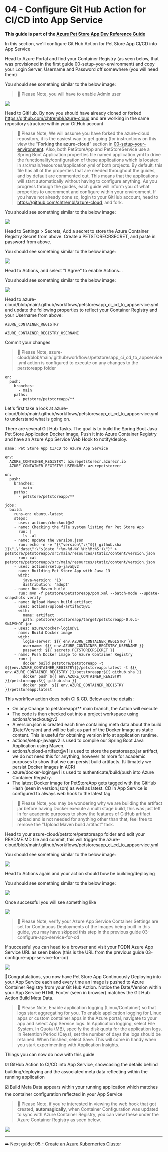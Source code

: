 # 04 - Configure Git Hub Action for CI/CD into App Service

**This guide is part of the [Azure Pet Store App Dev Reference Guide](../README.md)**

In this section, we'll configure Git Hub Action for Pet Store App CI/CD into App Service

Head to Azure Portal and find your Container Registry (as seen below, that was provisioned in the first guide 00-setup-your-environment) and copy your Login Server, Username and Password off somewhere (you will need them)

You should see something similar to the below image:

> 📝 Please Note, you will have to enable Admin user

![](images/04_1.png)

Head to GitHub. By now you should have already cloned or forked https://github.com/chtrembl/azure-cloud and are working in the same repository structure within your GitHub account

> 📝 Please Note, We will assume you have forked the azure-cloud repository, it is the easiest way to get going (for instructions on this view the "**Forking the azure-cloud**" section in [00-setup-your-environment](../00-setup-your-environment/README.md). Also, both PetStoreApp and PetStoreService use a Spring Boot Application properties file named application.yml to drive the functionality/configuration of these applications which is located in src/main/resources/application.yml of both projects. By default, this file has all of the properties that are needed throughout the guides, and by default are commented out. This means that the applications will start automatically without having to configure anything. As you progress through the guides, each guide will inform you of what properties to uncomment and configure within your environment. If you have not already done so, login to your GitHub account, head to https://github.com/chtrembl/azure-cloud, and fork.

You should see something similar to the below image:

![](images/04_2.png)

Head to Settings > Secrets, Add a secret to store the Azure Container Registry Secret from above. Create a PETSTORECRSECRET, and paste in password from above.

You should see something similar to the below image:

![](images/04_3.png)

Head to Actions, and select "I Agree" to enable Actions...

You should see something similar to the below image:

![](images/04_4.png)

Head to azure-cloud/blob/main/.github/workflows/petstoresapp_ci_cd_to_appservice.yml and update the following properties to reflect your Container Registry and your Username from above:

`AZURE_CONTAINER_REGISTRY`

`AZURE_CONTAINER_REGISTRY_USERNAME`

Commit your changes

> 📝 Please Note, azure-cloud/blob/main/.github/workflows/petstoresapp_ci_cd_to_appservice.yml action is configured to execute on any changes to the perstoreapp folder

```
on:
  push:
    branches:
      - main
    paths:
      - petstore/petstoreapp/**
```

Let's first take a look at azure-cloud/blob/main/.github/workflows/petstoresapp_ci_cd_to_appservice.yml to understand what is going on.

There are several Git Hub Tasks. The goal is to build the Spring Boot Java Pet Store Application Docker Image, Push it into Azure Container Registry and have an Azure App Service Web Hook to notify/deploy.

```
name: Pet Store App CI/CD to Azure App Service

env:
  AZURE_CONTAINER_REGISTRY: azurepetstorecr.azurecr.io
  AZURE_CONTAINER_REGISTRY_USERNAME: azurepetstorecr

on:
  push:
    branches:
      - main
    paths:
      - petstore/petstoreapp/**

jobs:
  build:
    runs-on: ubuntu-latest
    steps:
    - uses: actions/checkout@v2
    - name: Checking the file system listing for Pet Store App
      run: |
        ls -al
    - name: Update the version.json
      run: echo -n -e "{\"version\":\"${{ github.sha }}\",\"date\":\"$(date '+%m-%d-%Y %H:%M:%S')\"}" > petstore/petstoreapp/src/main/resources/static/content/version.json
    - run: cat petstore/petstoreapp/src/main/resources/static/content/version.json
    - uses: actions/setup-java@v2
      name: Building Pet Store App with Java 13
      with:
        java-version: '13'
        distribution: 'adopt'
    - name: Run Maven build
      run: mvn -f petstore/petstoreapp/pom.xml --batch-mode --update-snapshots verify
    - name: Upload Maven build artifact
      uses: actions/upload-artifact@v1
      with:
        name: artifact
        path: petstore/petstoreapp/target/petstoreapp-0.0.1-SNAPSHOT.jar
    - uses: azure/docker-login@v1
      name: Build Docker image
      with:
        login-server: ${{ env.AZURE_CONTAINER_REGISTRY }}
        username: ${{ env.AZURE_CONTAINER_REGISTRY_USERNAME }}
        password: ${{ secrets.PETSTORECRSECRET }}
    - name: Push Docker image to Azure Container Registry
      run: |
        docker build petstore/petstoreapp -t ${{env.AZURE_CONTAINER_REGISTRY}}/petstoreapp:latest -t ${{ env.AZURE_CONTAINER_REGISTRY }}/petstoreapp:${{ github.sha }}
        docker push ${{ env.AZURE_CONTAINER_REGISTRY }}/petstoreapp:${{ github.sha }}
        docker push  ${{ env.AZURE_CONTAINER_REGISTRY }}/petstoreapp:latest
```

This workflow action does both CI & CD. Below are the details:

- On any Change to petstoreapp/\*\* main branch, the Action will execute
- The code is then checked out into a project workspace using actions/checkout@v2
- A version.json is created each time containing meta data about the build (Date/Version) and will be built as part of the Docker Image as static content. This is useful for obtaining version info at application runtime.
- actions/setup-java@v2 is used to compile our Spring Boot Java Application using Maven.
- actions/upload-artifact@v1 is used to store the petstoreapp.jar artifact, we do not need this for anything, however its more for academic purposes to show that we can persist build artifacts. (Ultimately we persist Docker Images in ACR)
- azure/docker-login@v1 is used to authenticate/build/push into Azure Container Registry.
- The latest Docker image for PetStoreApp gets tagged with the GitHub Hash (seen in version.json) as well as latest. CD in App Service is configured to always web hook to the latest tag.

> 📝 Please Note, you may be wondering why we are building the artifact jar before having Docker execute a multi stage build, this was just left in for academic purposes to show the features of GitHub artifact upload and is not needed for anything other than that, feel free to remove the "Upload Maven build artifact" task.

Head to your azure-cloud/petstore/petstoreapp folder and edit your README.MD file and commit, this will trigger the azure-cloud/blob/main/.github/workflows/petstoresapp_ci_cd_to_appservice.yml

You should see something similar to the below image:

![](images/04_5.png)

Head to Actions again and your action should bow be building/deploying

You should see something similar to the below image:

![](images/04_6.png)

Once successful you will see something like

![](images/04_7.png)

> 📝 Please Note, verify your Azure App Service Container Settings are set for Continuous Deployments of the Images being built in this guide, you may have skipped this step in the previous guide 03-configure-app-service-for-cd

If successful you can head to a browser and visit your FQDN Azure App Service URL as seen below (this is the URL from the previous guide 03-configure-app-service-for-cd)

![](images/04_8.png)

🎉Congratulations, you now have Pet Store App Continuously Deploying into your App Service each and every time an image is pushed to Azure Container Registry from your Git Hub Action. Notice the Date/Version within your App Service HTML Footer (seen in browser) matches the Git Hub Action Build Meta Data.

> 📝 Please Note, Enable application logging (Linux/Container) so that logs start aggregating for you. To enable application logging for Linux apps or custom container apps in the Azure portal, navigate to your app and select App Service logs. In Application logging, select File System. In Quota (MB), specify the disk quota for the application logs. In Retention Period (Days), set the number of days the logs should be retained. When finished, select Save. This will come in handy when you start experimenting with Application Insights.

Things you can now do now with this guide

☑️ GitHub Action to CI/CD into App Service, showcasing the details behind building/deploying and the associated meta data reflecting within the running application

☑️ Build Meta Data appears within your running application which matches the container configuration reflected in your App Service

> 📝 Please Note, if you're interested in viewing the web hook that got created, **automagically**, when Container Configuration was updated to sync with Azure Container Registry, you can view these under the Azure Container Registry as seen below.

![](images/04_9.png)

---

➡️ Next guide: [05 - Create an Azure Kubernertes Cluster](../05-create-an-azure-k8s-cluster/README.md)
